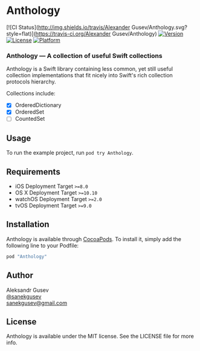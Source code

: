# Anthology

[![CI Status](http://img.shields.io/travis/Alexander Gusev/Anthology.svg?style=flat)](https://travis-ci.org/Alexander Gusev/Anthology)
[![Version](https://img.shields.io/cocoapods/v/Anthology.svg?style=flat)](http://cocoapods.org/pods/Anthology)
[![License](https://img.shields.io/cocoapods/l/Anthology.svg?style=flat)](http://cocoapods.org/pods/Anthology)
[![Platform](https://img.shields.io/cocoapods/p/Anthology.svg?style=flat)](http://cocoapods.org/pods/Anthology)

### Anthology — A collection of useful Swift collections

Anthology is a Swift library containing less common, yet still useful collection implementations that fit nicely into Swift's rich collection protocols hierarchy.

Collections include:

- [x] OrderedDictionary
- [x] OrderedSet
- [ ] CountedSet

## Usage

To run the example project, run `pod try Anthology`.

## Requirements

- iOS Deployment Target ```>=8.0```
- OS X Deployment Target ```>=10.10```
- watchOS Deployment Target ```>=2.0```
- tvOS Deployment Target ```>=9.0```

## Installation

Anthology is available through [CocoaPods](http://cocoapods.org). To install
it, simply add the following line to your Podfile:

```ruby
pod "Anthology"
```

## Author

Aleksandr Gusev  
[@sanekgusev](https://twitter.com/sanekgusev)  
sanekgusev@gmail.com  

## License

Anthology is available under the MIT license. See the LICENSE file for more info.
